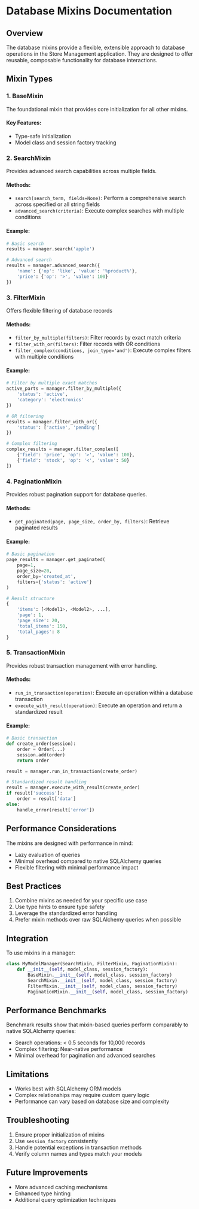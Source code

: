 # Database Mixins Documentation

## Overview

The database mixins provide a flexible, extensible approach to database operations in the Store Management application. They are designed to offer reusable, composable functionality for database interactions.

## Mixin Types

### 1. BaseMixin

The foundational mixin that provides core initialization for all other mixins.

#### Key Features:
- Type-safe initialization
- Model class and session factory tracking

### 2. SearchMixin

Provides advanced search capabilities across multiple fields.

#### Methods:
- `search(search_term, fields=None)`: Perform a comprehensive search across specified or all string fields
- `advanced_search(criteria)`: Execute complex searches with multiple conditions

#### Example:
```python
# Basic search
results = manager.search('apple')

# Advanced search
results = manager.advanced_search({
    'name': {'op': 'like', 'value': '%product%'},
    'price': {'op': '>', 'value': 100}
})
```

### 3. FilterMixin

Offers flexible filtering of database records
#### Methods:
- `filter_by_multiple(filters)`: Filter records by exact match criteria
- `filter_with_or(filters)`: Filter records with OR conditions
- `filter_complex(conditions, join_type='and')`: Execute complex filters with multiple conditions

#### Example:
```python
# Filter by multiple exact matches
active_parts = manager.filter_by_multiple({
    'status': 'active',
    'category': 'electronics'
})

# OR filtering
results = manager.filter_with_or({
    'status': ['active', 'pending']
})

# Complex filtering
complex_results = manager.filter_complex([
    {'field': 'price', 'op': '>', 'value': 100},
    {'field': 'stock', 'op': '<', 'value': 50}
])
```

### 4. PaginationMixin

Provides robust pagination support for database queries.

#### Methods:
- `get_paginated(page, page_size, order_by, filters)`: Retrieve paginated results

#### Example:
```python
# Basic pagination
page_results = manager.get_paginated(
    page=1, 
    page_size=20, 
    order_by='created_at',
    filters={'status': 'active'}
)

# Result structure
{
    'items': [<Model1>, <Model2>, ...],
    'page': 1,
    'page_size': 20,
    'total_items': 150,
    'total_pages': 8
}
```

### 5. TransactionMixin

Provides robust transaction management with error handling.

#### Methods:
- `run_in_transaction(operation)`: Execute an operation within a database transaction
- `execute_with_result(operation)`: Execute an operation and return a standardized result

#### Example:
```python
# Basic transaction
def create_order(session):
    order = Order(...)
    session.add(order)
    return order

result = manager.run_in_transaction(create_order)

# Standardized result handling
result = manager.execute_with_result(create_order)
if result['success']:
    order = result['data']
else:
    handle_error(result['error'])
```

## Performance Considerations

The mixins are designed with performance in mind:
- Lazy evaluation of queries
- Minimal overhead compared to native SQLAlchemy queries
- Flexible filtering with minimal performance impact

## Best Practices

1. Combine mixins as needed for your specific use case
2. Use type hints to ensure type safety
3. Leverage the standardized error handling
4. Prefer mixin methods over raw SQLAlchemy queries when possible

## Integration

To use mixins in a manager:

```python
class MyModelManager(SearchMixin, FilterMixin, PaginationMixin):
    def __init__(self, model_class, session_factory):
        BaseMixin.__init__(self, model_class, session_factory)
        SearchMixin.__init__(self, model_class, session_factory)
        FilterMixin.__init__(self, model_class, session_factory)
        PaginationMixin.__init__(self, model_class, session_factory)
```

## Performance Benchmarks

Benchmark results show that mixin-based queries perform comparably to native SQLAlchemy queries:
- Search operations: < 0.5 seconds for 10,000 records
- Complex filtering: Near-native performance
- Minimal overhead for pagination and advanced searches

## Limitations

- Works best with SQLAlchemy ORM models
- Complex relationships may require custom query logic
- Performance can vary based on database size and complexity

## Troubleshooting

1. Ensure proper initialization of mixins
2. Use `session_factory` consistently
3. Handle potential exceptions in transaction methods
4. Verify column names and types match your models

## Future Improvements

- More advanced caching mechanisms
- Enhanced type hinting
- Additional query optimization techniques